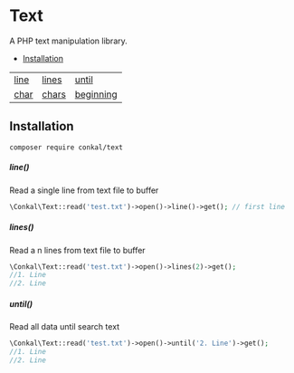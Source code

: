 # Text

A PHP text manipulation library.
* [Installation](#installation)

<table>
    <tr>
        <td><a href="#line">line</a></td>
        <td><a href="#lines">lines</a></td>
        <td><a href="#until">until</a></td>
    </tr>
     <tr>
            <td><a href="#char">char</a></td>
            <td><a href="#chars">chars</a></td>
            <td><a href="#beginning">beginning</a></td>
     </tr>
</table>

## Installation
```
composer require conkal/text
```

##### line()

Read a single line from text file to buffer

```php
\Conkal\Text::read('test.txt')->open()->line()->get(); // first line
```
##### lines()

Read a n lines from text file to buffer

```php
\Conkal\Text::read('test.txt')->open()->lines(2)->get(); 
//1. Line
//2. Line
```
##### until()

Read all data until search text

```php
\Conkal\Text::read('test.txt')->open()->until('2. Line')->get(); 
//1. Line
//2. Line
```
